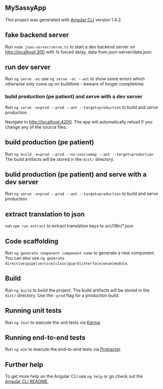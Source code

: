 ## MySassyApp
This project was generated with [Angular CLI](https://github.com/angular/angular-cli) version 1.4.2.

## fake backend server
Run `node json-server/serve.ts` to start a dev backend server on [http://localhost:300](http://localhost:300) with 1s forced delay,
data from json-server/data.json 

## run dev server
Run `ng serve -ec`
use `ng serve -ec --aot` to show some errors which otherwise only come up on buildtime - beware of longer compiletime 

### bulid production (pe patient) and serve with a dev server
Run `ng serve -e=prod --prod --aot --target=production` to build and serve production

Navigate to [http://localhost:4200](http://localhost:4200/).
The app will automatically reload if you change any of the source files.

## build production (pe patient)
Run `ng build -e=prod --prod --no-sourcemap --aot --target=production`
The build artifacts will be stored in the `dist/` directory.

## bulid production (pe patient) and serve with a dev server
Run `ng serve -e=prod --prod --aot --target=production` to build and serve production

## extract translation to json
run `npm run extract` to extract translation keys to src/i18n/*.json 


## Code scaffolding

Run `ng generate component component-name` to generate a new component. You can also use `ng generate directive|pipe|service|class|guard|interface|enum|module`.

## Build

Run `ng build` to build the project. The build artifacts will be stored in the `dist/` directory. Use the `-prod` flag for a production build.

## Running unit tests

Run `ng test` to execute the unit tests via [Karma](https://karma-runner.github.io).

## Running end-to-end tests

Run `ng e2e` to execute the end-to-end tests via [Protractor](http://www.protractortest.org/).

## Further help

To get more help on the Angular CLI use `ng help` or go check out the [Angular CLI README](https://github.com/angular/angular-cli/blob/master/README.md).
